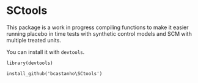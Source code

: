 # SCtools
This package is a work in progress compiling functions to make it easier running placebo in time tests with synthetic control models and SCM with multiple treated units.

You can install it with `devtools`.

`library(devtools)`

`install_github('bcastanho\SCtools')`
